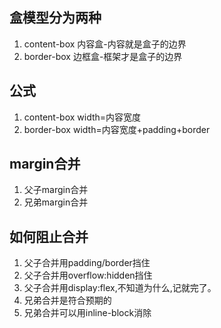 ## 盒模型分为两种

1. content-box 内容盒-内容就是盒子的边界
2. border-box 边框盒-框架才是盒子的边界

## 公式

1. content-box width=内容宽度
2. border-box width=内容宽度+padding+border

## margin合并

1. 父子margin合并
2. 兄弟margin合并

## 如何阻止合并

1. 父子合并用padding/border挡住
2. 父子合并用overflow:hidden挡住
3. 父子合并用display:flex,不知道为什么,记就完了。
4. 兄弟合并是符合预期的
5. 兄弟合并可以用inline-block消除
